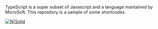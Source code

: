 TypeScript is a super subset of Javascript and a language mantained by MicroSoft. This repository is a sample of some shortcodes.

[![N|Solid](https://www.brandeps.com/logo-download/T/Typescript-01.png)](https://www.brandeps.com/logo-download/T/Typescript-01.png)
